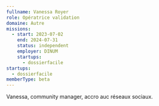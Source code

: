 ```yaml
---
fullname: Vanessa Royer
role: Opératrice validation
domaine: Autre
missions:
  - start: 2023-07-02
    end: 2024-07-31
    status: independent
    employer: DINUM
    startups:
      - dossierfacile
startups:
  - dossierfacile
memberType: beta
---
```


Vanessa, community manager, accro auc réseaux sociaux.
